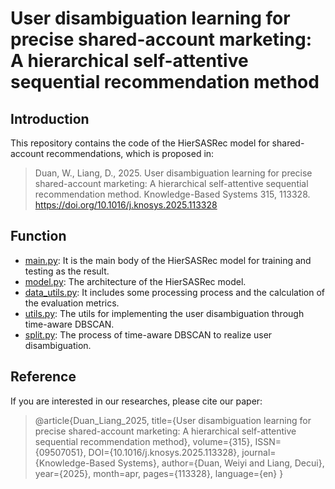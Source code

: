 # User disambiguation learning for precise shared-account marketing: A hierarchical self-attentive sequential recommendation method

## Introduction

This repository contains the code of the HierSASRec model for shared-account recommendations, which is proposed in:

> Duan, W., Liang, D., 2025. User disambiguation learning for precise shared-account marketing: A hierarchical self-attentive sequential recommendation method. Knowledge-Based Systems 315, 113328. https://doi.org/10.1016/j.knosys.2025.113328

## Function

- [main.py](./main.py): It is the main body of the HierSASRec model for training and testing as the result.
- [model.py](./model.py): The architecture of the HierSASRec model.
- [data_utils.py](./model.py): It includes some processing process and the calculation of the evaluation metrics.
- [utils.py](./utils.py): The utils for implementing the user disambiguation through time-aware DBSCAN.
- [split.py](./split.py): The process of time-aware DBSCAN to realize user disambiguation.

## Reference

If you are interested in our researches, please cite our paper:

> @article{Duan_Liang_2025, title={User disambiguation learning for precise shared-account marketing: A hierarchical self-attentive sequential recommendation method}, volume={315}, ISSN={09507051}, DOI={10.1016/j.knosys.2025.113328}, journal={Knowledge-Based Systems}, author={Duan, Weiyi and Liang, Decui}, year={2025}, month=apr, pages={113328}, language={en} }

